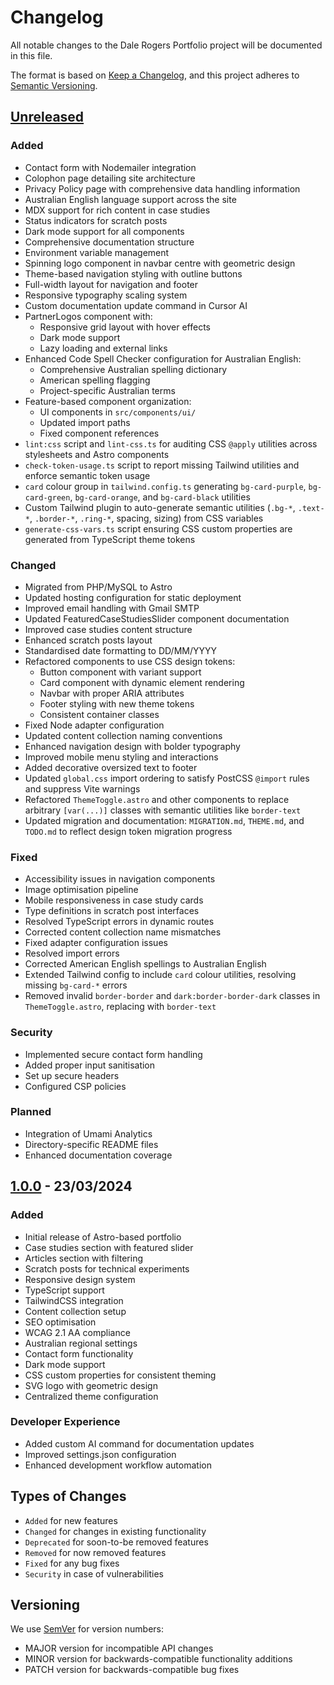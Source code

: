 # Changelog

All notable changes to the Dale Rogers Portfolio project will be documented in this file.

The format is based on [Keep a Changelog](https://keepachangelog.com/en/1.1.0/),
and this project adheres to [Semantic Versioning](https://semver.org/spec/v2.0.0.html).

## [Unreleased]

### Added

- Contact form with Nodemailer integration
- Colophon page detailing site architecture
- Privacy Policy page with comprehensive data handling information
- Australian English language support across the site
- MDX support for rich content in case studies
- Status indicators for scratch posts
- Dark mode support for all components
- Comprehensive documentation structure
- Environment variable management
- Spinning logo component in navbar centre with geometric design
- Theme-based navigation styling with outline buttons
- Full-width layout for navigation and footer
- Responsive typography scaling system
- Custom documentation update command in Cursor AI
- PartnerLogos component with:
  - Responsive grid layout with hover effects
  - Dark mode support
  - Lazy loading and external links
- Enhanced Code Spell Checker configuration for Australian English:
  - Comprehensive Australian spelling dictionary
  - American spelling flagging
  - Project-specific Australian terms
- Feature-based component organization:
  - UI components in `src/components/ui/`
  - Updated import paths
  - Fixed component references
- `lint:css` script and `lint-css.ts` for auditing CSS `@apply` utilities across stylesheets and Astro components
- `check-token-usage.ts` script to report missing Tailwind utilities and enforce semantic token usage
- `card` colour group in `tailwind.config.ts` generating `bg-card-purple`, `bg-card-green`, `bg-card-orange`, and `bg-card-black` utilities
- Custom Tailwind plugin to auto-generate semantic utilities (`.bg-*`, `.text-*`, `.border-*`, `.ring-*`, spacing, sizing) from CSS variables
- `generate-css-vars.ts` script ensuring CSS custom properties are generated from TypeScript theme tokens

### Changed

- Migrated from PHP/MySQL to Astro
- Updated hosting configuration for static deployment
- Improved email handling with Gmail SMTP
- Updated FeaturedCaseStudiesSlider component documentation
- Improved case studies content structure
- Enhanced scratch posts layout
- Standardised date formatting to DD/MM/YYYY
- Refactored components to use CSS design tokens:
  - Button component with variant support
  - Card component with dynamic element rendering
  - Navbar with proper ARIA attributes
  - Footer styling with new theme tokens
  - Consistent container classes
- Fixed Node adapter configuration
- Updated content collection naming conventions
- Enhanced navigation design with bolder typography
- Improved mobile menu styling and interactions
- Added decorative oversized text to footer
- Updated `global.css` import ordering to satisfy PostCSS `@import` rules and suppress Vite warnings
- Refactored `ThemeToggle.astro` and other components to replace arbitrary `[var(...)]` classes with semantic utilities like `border-text`
- Updated migration and documentation: `MIGRATION.md`, `THEME.md`, and `TODO.md` to reflect design token migration progress

### Fixed

- Accessibility issues in navigation components
- Image optimisation pipeline
- Mobile responsiveness in case study cards
- Type definitions in scratch post interfaces
- Resolved TypeScript errors in dynamic routes
- Corrected content collection name mismatches
- Fixed adapter configuration issues
- Resolved import errors
- Corrected American English spellings to Australian English
- Extended Tailwind config to include `card` colour utilities, resolving missing `bg-card-*` errors
- Removed invalid `border-border` and `dark:border-border-dark` classes in `ThemeToggle.astro`, replacing with `border-text`

### Security

- Implemented secure contact form handling
- Added proper input sanitisation
- Set up secure headers
- Configured CSP policies

### Planned

- Integration of Umami Analytics
- Directory-specific README files
- Enhanced documentation coverage

## [1.0.0] - 23/03/2024

### Added

- Initial release of Astro-based portfolio
- Case studies section with featured slider
- Articles section with filtering
- Scratch posts for technical experiments
- Responsive design system
- TypeScript support
- TailwindCSS integration
- Content collection setup
- SEO optimisation
- WCAG 2.1 AA compliance
- Australian regional settings
- Contact form functionality
- Dark mode support
- CSS custom properties for consistent theming
- SVG logo with geometric design
- Centralized theme configuration

### Developer Experience

- Added custom AI command for documentation updates
- Improved settings.json configuration
- Enhanced development workflow automation

## Types of Changes

- `Added` for new features
- `Changed` for changes in existing functionality
- `Deprecated` for soon-to-be removed features
- `Removed` for now removed features
- `Fixed` for any bug fixes
- `Security` in case of vulnerabilities

## Versioning

We use [SemVer](https://semver.org/) for version numbers:

- MAJOR version for incompatible API changes
- MINOR version for backwards-compatible functionality additions
- PATCH version for backwards-compatible bug fixes

[Unreleased]: https://github.com/Duds/dale-rogers-portfolio/compare/v1.0.0...HEAD
[1.0.0]: https://github.com/Duds/dale-rogers-portfolio/releases/tag/v1.0.0
